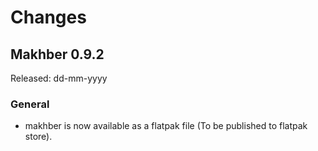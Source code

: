 # Changes

## Makhber 0.9.2

Released: dd-mm-yyyy

### General

- makhber is now available as a flatpak file (To be published to flatpak store).
